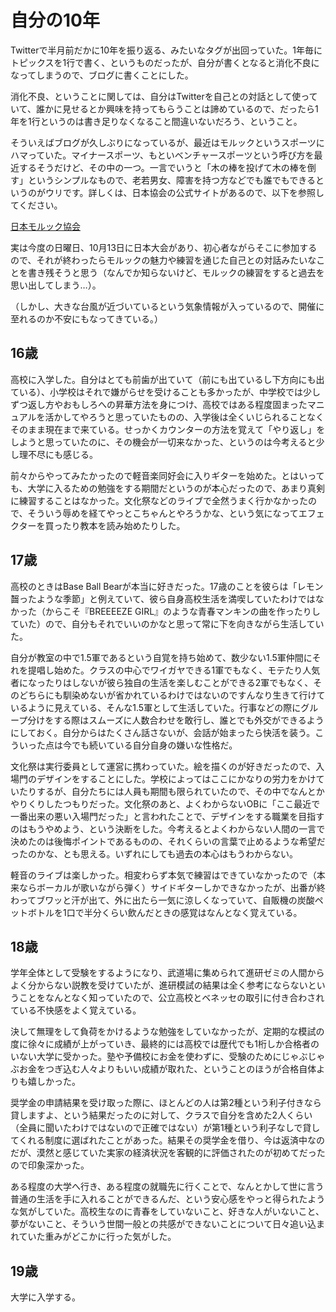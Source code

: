# 自分の10年

Twitterで半月前だかに10年を振り返る、みたいなタグが出回っていた。1年毎にトピックスを1行で書く、というものだったが、自分が書くとなると消化不良になってしまうので、ブログに書くことにした。

消化不良、ということに関しては、自分はTwitterを自己との対話として使っていて、誰かに見せるとか興味を持ってもらうことは諦めているので、だったら1年を1行というのは書き足りなくなること間違いないだろう、ということ。

そういえばブログが久しぶりになっているが、最近はモルックというスポーツにハマっていた。マイナースポーツ、もといベンチャースポーツという呼び方を最近するそうだけど、その中の一つ。一言でいうと「木の棒を投げて木の棒を倒す」というシンプルなもので、老若男女、障害を持つ方などでも誰でもできるというのがウリです。詳しくは、日本協会の公式サイトがあるので、以下を参照してください。

[日本モルック協会](https://molkky.jp/)

実は今度の日曜日、10月13日に日本大会があり、初心者ながらそこに参加するので、それが終わったらモルックの魅力や練習を通じた自己との対話みたいなことを書き残そうと思う（なんでか知らないけど、モルックの練習をすると過去を思い出してしまう…）。

（しかし、大きな台風が近づいているという気象情報が入っているので、開催に至れるのか不安にもなってきている。）

## 16歳

高校に入学した。自分はとても前歯が出ていて（前にも出ているし下方向にも出ている）、小学校はそれで嫌がらせを受けることも多かったが、中学校では少しずつ返し方やおもしろへの昇華方法を身につけ、高校ではある程度固まったマニュアルを活かしてやろうと思っていたものの、入学後は全くいじられることなくそのまま現在まで来ている。せっかくカウンターの方法を覚えて「やり返し」をしようと思っていたのに、その機会が一切来なかった、というのは今考えると少し理不尽にも感じる。

前々からやってみたかったので軽音楽同好会に入りギターを始めた。とはいっても、大学に入るための勉強をする期間だというのが本心だったので、あまり真剣に練習することはなかった。文化祭などのライブで全然うまく行かなかったので、そういう辱めを経てやっとこちゃんとやろうかな、という気になってエフェクターを買ったり教本を読み始めたりした。

## 17歳

高校のときはBase Ball Bearが本当に好きだった。17歳のことを彼らは「レモン齧ったような季節」と例えていて、彼ら自身高校生活を満喫していたわけではなかった（からこそ『BREEEEZE GIRL』のような青春マンキンの曲を作ったりしていた）ので、自分もそれでいいのかなと思って常に下を向きながら生活していた。

自分が教室の中で1.5軍であるという自覚を持ち始めて、数少ない1.5軍仲間にそれを提唱し始めた。クラスの中心でワイガヤできる1軍でもなく、モテたり人気者になったりはしないが彼ら独自の生活を楽しむことができる2軍でもなく、そのどちらにも馴染めないが省かれているわけではないのですんなり生きて行けているように見えている、そんな1.5軍として生活していた。行事などの際にグループ分けをする際はスムーズに人数合わせを敢行し、誰とでも外交ができるようにしておく。自分からはたくさん話さないが、会話が始まったら快活を装う。こういった点は今でも続いている自分自身の嫌いな性格だ。

文化祭は実行委員として運営に携わっていた。絵を描くのが好きだったので、入場門のデザインをすることにした。学校によってはここにかなりの労力をかけていたりするが、自分たちには人員も期間も限られていたので、その中でなんとかやりくりしたつもりだった。文化祭のあと、よくわからないOBに「ここ最近で一番出来の悪い入場門だった」と言われたことで、デザインをする職業を目指すのはもうやめよう、という決断をした。今考えるとよくわからない人間の一言で決めたのは後悔ポイントであるものの、それくらいの言葉で止めるような希望だったのかな、とも思える。いずれにしても過去の本心はもうわからない。

軽音のライブは楽しかった。相変わらず本気で練習はできていなかったので（本来ならボーカルが歌いながら弾く）サイドギターしかできなかったが、出番が終わってブワッと汗が出て、外に出たら一気に涼しくなっていて、自販機の炭酸ペットボトルを1口で半分くらい飲んだときの感覚はなんとなく覚えている。

## 18歳

学年全体として受験をするようになり、武道場に集められて進研ゼミの人間からよく分からない説教を受けていたが、進研模試の結果は全く参考にならないということをなんとなく知っていたので、公立高校とベネッセの取引に付き合わされている不快感をよく覚えている。

決して無理をして負荷をかけるような勉強をしていなかったが、定期的な模試の度に徐々に成績が上がっていき、最終的には高校では歴代でも1桁しか合格者のいない大学に受かった。塾や予備校にお金を使わずに、受験のためにじゃぶじゃぶお金をつぎ込む人々よりもいい成績が取れた、ということのほうが合格自体よりも嬉しかった。

奨学金の申請結果を受け取った際に、ほとんどの人は第2種という利子付きなら貸しますよ、という結果だったのに対して、クラスで自分を含めた2人くらい（全員に聞いたわけではないので正確ではない）が第1種という利子なしで貸してくれる制度に選ばれたことがあった。結果その奨学金を借り、今は返済中なのだが、漠然と感じていた実家の経済状況を客観的に評価されたのが初めてだったので印象深かった。

ある程度の大学へ行き、ある程度の就職先に行くことで、なんとかして世に言う普通の生活を手に入れることができるんだ、という安心感をやっと得られたような気がしていた。高校生なのに青春をしていないこと、好きな人がいないこと、夢がないこと、そういう世間一般との共感ができないことについて日々追い込まれていた重みがどこかに行った気がした。

## 19歳

大学に入学する。